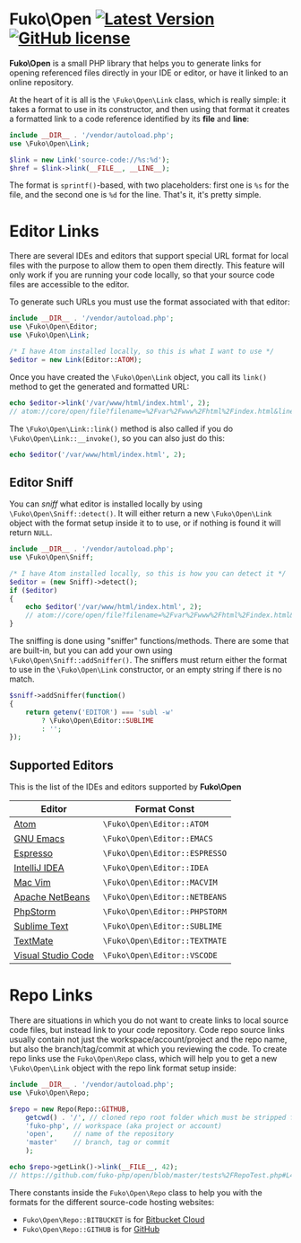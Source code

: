 # Fuko\\Open [![Latest Version](http://img.shields.io/packagist/v/fuko-php/open.svg)](https://packagist.org/packages/fuko-php/open) [![GitHub license](https://img.shields.io/github/license/fuko-php/open.svg)](https://github.com/fuko-php/open/blob/master/LICENSE)

**Fuko\\Open** is a small PHP library that helps you to generate links for
opening referenced files directly in your IDE or editor, or have it linked to
an online repository.

At the heart of it is all is the `\Fuko\Open\Link` class, which is really simple: it
takes a format to use in its constructor, and then using that format it creates a
formatted link to a code reference identified by its **file** and **line**:

```php
include __DIR__ . '/vendor/autoload.php';
use \Fuko\Open\Link;

$link = new Link('source-code://%s:%d');
$href = $link->link(__FILE__, __LINE__);
```

The format is `sprintf()`-based, with two placeholders: first one is `%s` for
the file, and the second one is `%d` for the line. That's it, it's pretty simple.

# Editor Links

There are several IDEs and editors that support special URL format for local
files with the purpose to allow them to open them directly. This feature will
only work if you are running your code locally, so that your source code files
are accessible to the editor.

To generate such URLs you must use the format associated with that editor:
```php
include __DIR__ . '/vendor/autoload.php';
use \Fuko\Open\Editor;
use \Fuko\Open\Link;

/* I have Atom installed locally, so this is what I want to use */
$editor = new Link(Editor::ATOM);
```
Once you have created the `\Fuko\Open\Link` object, you call its `link()` method
to get the generated and formatted URL:
```php
echo $editor->link('/var/www/html/index.html', 2);
// atom://core/open/file?filename=%2Fvar%2Fwww%2Fhtml%2Findex.html&line=2
```
The `\Fuko\Open\Link::link()` method is also called if you do `\Fuko\Open\Link::__invoke()`, so
you can also just do this:
```php
echo $editor('/var/www/html/index.html', 2);
```

## Editor Sniff

You can *sniff* what editor is installed locally by using `\Fuko\Open\Sniff::detect()`. It
will either return a new `\Fuko\Open\Link` object with the format setup inside it to to
use, or if nothing is found it will return `NULL`.

```php
include __DIR__ . '/vendor/autoload.php';
use \Fuko\Open\Sniff;

/* I have Atom installed locally, so this is how you can detect it */
$editor = (new Sniff)->detect();
if ($editor)
{
	echo $editor('/var/www/html/index.html', 2);
	// atom://core/open/file?filename=%2Fvar%2Fwww%2Fhtml%2Findex.html&line=2
}
```

The sniffing is done using "sniffer" functions/methods. There are some that are built-in,
but you can add your own using `\Fuko\Open\Sniff::addSniffer()`. The sniffers must
return either the format to use in the `\Fuko\Open\Link` constructor, or an empty string if
there is no match.

```php
$sniff->addSniffer(function()
{
	return getenv('EDITOR') === 'subl -w'
		? \Fuko\Open\Editor::SUBLIME
		: '';
});
```

## Supported Editors

This is the list of the IDEs and editors supported by **Fuko\\Open**

| Editor                                              | Format Const                  |
|-----------------------------------------------------|-------------------------------|
| [Atom](https://atom.io)                             | `\Fuko\Open\Editor::ATOM`     |
| [GNU Emacs](https://www.gnu.org/software/emacs)     | `\Fuko\Open\Editor::EMACS`    |
| [Espresso](https://www.espressoapp.com)             | `\Fuko\Open\Editor::ESPRESSO` |
| [IntelliJ IDEA](https://www.jetbrains.com/idea)     | `\Fuko\Open\Editor::IDEA`     |
| [Mac Vim](https://macvim-dev.github.io/macvim)      | `\Fuko\Open\Editor::MACVIM`   |
| [Apache NetBeans](https://netbeans.apache.org)      | `\Fuko\Open\Editor::NETBEANS` |
| [PhpStorm](https://www.jetbrains.com/phpstorm)      | `\Fuko\Open\Editor::PHPSTORM` |
| [Sublime Text](http://www.sublimetext.com)          | `\Fuko\Open\Editor::SUBLIME`  |
| [TextMate](https://macromates.com/manual/en)        | `\Fuko\Open\Editor::TEXTMATE` |
| [Visual Studio Code](https://code.visualstudio.com) | `\Fuko\Open\Editor::VSCODE`   |

# Repo Links

There are situations in which you do not want to create links to local source code files,
but instead link to your code repository. Code repo source links usually contain not
just the workspace/account/project and the repo name, but also the branch/tag/commit at
which you reviewing the code. To create repo links use the `Fuko\Open\Repo` class, which
will help you to get a new `\Fuko\Open\Link` object with the repo link format setup inside:

```php
include __DIR__ . '/vendor/autoload.php';
use \Fuko\Open\Repo;

$repo = new Repo(Repo::GITHUB,
	getcwd() . '/',	// cloned repo root folder which must be stripped from the link
	'fuko-php',	// workspace (aka project or account)
	'open',		// name of the repository
	'master'	// branch, tag or commit
	);

echo $repo->getLink()->link(__FILE__, 42);
// https://github.com/fuko-php/open/blob/master/tests%2FRepoTest.php#L42
```

There constants inside the `Fuko\Open\Repo` class to help you with the formats for
the different source-code hosting websites:

* `Fuko\Open\Repo::BITBUCKET` is for [Bitbucket Cloud](https://bitbucket.org)
* `Fuko\Open\Repo::GITHUB` is for [GitHub](https://github.com)
